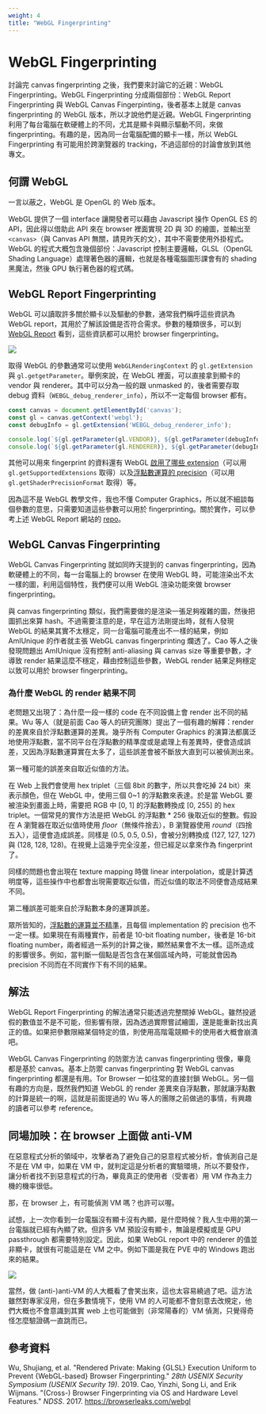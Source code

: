 ```yaml
---
weight: 4
title: "WebGL Fingerprinting"
---
```


# WebGL Fingerprinting
討論完 canvas fingerprinting 之後，我們要來討論它的近親：WebGL Fingerprinting。WebGL Fingerprinting 分成兩個部份：WebGL Report Fingerprinting 與 WebGL Canvas Fingerpinting，後者基本上就是 canvas fingerprinting 的 WebGL 版本，所以才說他們是近親。WebGL Fingerprinting 利用了每台電腦在軟硬體上的不同，尤其是顯卡與顯示驅動不同，來做 fingerprinting。有趣的是，因為同一台電腦配備的顯卡一樣，所以 WebGL Fingerprinting 有可能用於跨瀏覽器的 tracking，不過這部份的討論會放到其他專文。

## 何謂 WebGL
一言以蔽之，WebGL 是 OpenGL 的 Web 版本。

WebGL 提供了一個 interface 讓開發者可以藉由 Javascript 操作 OpenGL ES 的 API，因此得以借助此 API 來在 browser 裡面實現 2D 與 3D 的繪圖，並輸出至 `<canvas>`（與 Canvas API 無關，請見昨天的文），其中不需要使用外掛程式。WebGL 的程式大概包含幾個部份：Javascript 控制主要邏輯，GLSL（OpenGL Shading Language）處理著色器的邏輯，也就是各種電腦圖形課會有的 shading 黑魔法，然後 GPU 執行著色器的程式碼。

## WebGL Report Fingerprinting
WebGL 可以讀取許多關於顯卡以及驅動的參數，通常我們稱呼這些資訊為 WebGL report，其用於了解該設備是否符合需求。參數的種類很多，可以到 [WebGL Report](https://webglreport.com/?v=2) 看到，這些資訊都可以用於 browser fingerprinting。

![](/images/webgl-report.png)

取得 WebGL 的參數通常可以使用 `WebGLRenderingContext` 的 `gl.getExtension` 與 `gl.getgetParameter`。舉例來說，在 WebGL 裡面，可以直接拿到顯卡的 vendor 與 renderer。其中可以分為一般的跟 unmasked 的，後者需要存取 debug 資料（`WEBGL_debug_renderer_info`），所以不一定每個 browser 都有。
```javascript
const canvas = document.getElementById('canvas');
const gl = canvas.getContext('webgl');
const debugInfo = gl.getExtension('WEBGL_debug_renderer_info');

console.log(`${gl.getParameter(gl.VENDOR)}, ${gl.getParameter(debugInfo.UNMASKED_VENDOR_WEBGL)}`);
console.log(`${gl.getParameter(gl.RENDERER)}, ${gl.getParameter(debugInfo.UNMASKED_RENDERER_WEBGL)}`);
```

其他可以用來 fingerprint 的資料還有 WebGL [啟用了哪些 extension](https://developer.mozilla.org/en-US/docs/Web/API/WebGLRenderingContext/getSupportedExtensions)（可以用 `gl.getSupportedExtensions` 取得）以及[浮點數運算的 precision](https://developer.mozilla.org/en-US/docs/Web/API/WebGLShaderPrecisionFormat)（可以用 `gl.getShaderPrecisionFormat` 取得）等。

因為這不是 WebGL 教學文件，我也不懂 Computer Graphics，所以就不細談每個參數的意思，只需要知道這些參數可以用於 fingerprinting。關於實作，可以參考上述 WebGL Report 網站的 [repo](https://github.com/CesiumGS/webglreport)。

## WebGL Canvas Fingerprinting
WebGL Canvas Fingerprinting 就如同昨天提到的 canvas fingerprinting，因為軟硬體上的不同，每一台電腦上的 browser 在使用 WebGL 時，可能渲染出不太一樣的圖，利用這個特性，我們便可以用 WebGL 渲染功能來做 browser fingerprinting。

與 canvas fingerprinting 類似，我們需要做的是渲染一張足夠複雜的圖，然後把圖抓出來算 hash。不過需要注意的是，早在這方法剛提出時，就有人發現 WebGL 的結果其實不太穩定，同一台電腦可能產出不一樣的結果，例如 AmIUnique 的作者就主張 WebGL canvas fingerprinting 爛透了。Cao 等人之後發現問題出 AmIUnique 沒有控制 anti-aliasing 與 canvas size 等重要參數，才導致 render 結果這麼不穩定，藉由控制這些參數，WebGL render 結果足夠穩定以致可以用於 browser fingerprinting。

### 為什麼 WebGL 的 render 結果不同
老問題又出現了：為什麼一段一樣的 code 在不同設備上會 render 出不同的結果。Wu 等人（就是前面 Cao 等人的研究團隊）提出了一個有趣的解釋：render 的差異來自於浮點數運算的差異。幾乎所有 Computer Graphics 的演算法都廣泛地使用浮點數，當不同平台在浮點數的精準度或是處理上有差異時，便會造成誤差，又因為浮點數運算實在太多了，這些誤差會被不斷放大直到可以被偵測出來。

第一種可能的誤差來自取近似值的方法。

在 Web 上我們會使用 hex triplet（三個 8bit 的數字，所以共會吃掉 24 bit）來表示顏色，但在 WebGL 中，使用三個 0~1 的浮點數來表達。於是當 WebGL 要被渲染到畫面上時，需要把 RGB 中 [0, 1] 的浮點數轉換成 [0, 255] 的 hex triplet。一個常見的實作方法是把 WebGL 的浮點數 * 256 後取近似的整數。假設在 A 瀏覽器在取近似值時使用 *floor*（無條件捨去），B 瀏覽器使用 *round*（四捨五入），這便會造成誤差。同樣是 (0.5, 0.5, 0.5)，會被分別轉換成 (127, 127, 127) 與 (128, 128, 128)。在視覺上這幾乎完全沒差，但已經足以拿來作為 fingerprint 了。

同樣的問題也會出現在 texture mapping 時做 linear interpolation，或是計算透明度等，這些操作中也都會出現需要取近似值，而近似值的取法不同便會造成結果不同。

第二種誤差可能來自於浮點數本身的運算誤差。

眾所皆知的，[浮點數的運算並不精準](https://0.30000000000000004.com/)，且每個 implementation 的 precision 也不一定一樣。如果現在有兩種實作，前者是 10-bit floating number，後者是 16-bit floating number，兩者經過一系列的計算之後，顯然結果會不太一樣。這所造成的影響很多。例如，當判斷一個點是否包含在某個區域內時，可能就會因為 precision 不同而在不同實作下有不同的結果。

## 解法
WebGL Report Fingerprinting 的解法通常只能透過完整關掉 WebGL。雖然投遞假的數值並不是不可能，但影響有限，因為透過實際嘗試繪圖，還是能重新找出真正的值。如果把參數限縮某個特定的值，則使用高階電競顯卡的使用者大概會崩潰吧。

WebGL Canvas Fingerprinting 的防禦方法 canvas fingerprinting 很像，畢竟都是基於 canvas。基本上防禦 canvas fingerprinting 對 WebGL canvas fingerprinting 都還是有用。Tor Browser 一如往常的直接封鎖 WebGL。另一個有趣的方向是，既然我們知道 WebGL 的 render 差異來自浮點數，那就讓浮點數的計算是統一的啊，這就是前面提過的 Wu 等人的團隊之前做過的事情，有興趣的讀者可以參考 reference。

## 同場加映：在 browser 上面做 anti-VM
在惡意程式分析的領域中，攻擊者為了避免自己的惡意程式被分析，會偵測自己是不是在 VM 中，如果在 VM 中，就判定這是分析者的實驗環境，所以不要發作，讓分析者找不到惡意程式的行為，畢竟真正的使用者（受害者）用 VM 作為主力機的機率很低。

那，在 browser 上，有可能偵測 VM 嗎？也許可以喔。

試想，上一次你看到一台電腦沒有顯卡沒有內顯，是什麼時候？我人生中用的第一台電腦就已經有內顯了欸。但許多 VM 預設沒有顯卡，無論是模擬或是 GPU passthrough 都需要特別設定。因此，如果 WebGL report 中的 renderer 的值並非顯卡，就很有可能這是在 VM 之中。例如下圖是我在 PVE 中的 Windows 跑出來的結果。

![](/images/webgl-report-vm.png)

當然，做 (anti-)anti-VM 的人大概看了會笑出來，這也太容易繞過了吧。這方法雖然對專家沒用，但在多數情境下，使用 VM 的人可能都不會刻意去改規定，他們大概也不會意識到其實 web 上也可能做到（非常陽春的）VM 偵測，只覺得奇怪怎麼驗證碼一直跳而已。

## 參考資料
Wu, Shujiang, et al. "Rendered Private: Making {GLSL} Execution Uniform to Prevent {WebGL-based} Browser Fingerprinting." _28th USENIX Security Symposium (USENIX Security 19)_. 2019.
Cao, Yinzhi, Song Li, and Erik Wijmans. "(Cross-) Browser Fingerprinting via OS and Hardware Level Features." _NDSS_. 2017.
https://browserleaks.com/webgl